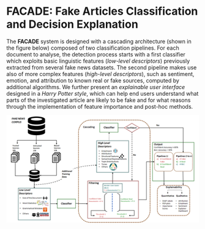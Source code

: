 # FACADE: Fake Articles Classification and Decision Explanation
The **FACADE** system is designed with a cascading architecture (shown in the figure below) composed of two classification pipelines.
For each document to analyse, the detection process starts with a first classifier which exploits basic linguistic features (*low-level descriptors*) previously extracted from several fake news datasets.
The second pipeline makes use also of more complex features (*high-level descriptors*), such as sentiment, emotion, and attribution to known real or fake sources, computed by additional algorithms.
We further present an *explainable user interface* designed in a *Harry Potter style*, which can help end users understand what parts of the investigated article are likely to be fake and for what reasons through the implementation of feature importance and post-hoc methods.

![Logic architecture of Facade](figs/logic_architecture.png)